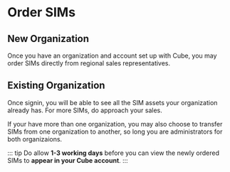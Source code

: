 # Order SIMs


## New Organization
Once you have an organization and account set up with Cube, you may order SIMs directly from regional sales representatives.

## Existing Organization
Once signin, you will be able to see all the SIM assets your organization already has. For more SIMs, do approach your sales.

If your have more than one organization, you may also choose to transfer SIMs from one organization to another, so long you are administrators for both organizaions.


::: tip
Do allow **1-3 working days** before you can view the newly ordered SIMs to **appear in your Cube account**.
:::